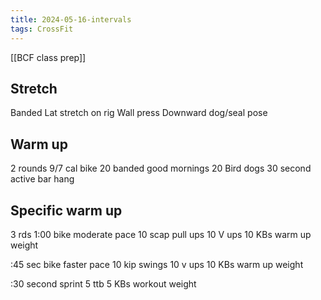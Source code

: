 ```yaml
---
title: 2024-05-16-intervals
tags: CrossFit
---
```


[[BCF class prep]]

## Stretch
Banded Lat stretch on rig
Wall press
Downward dog/seal pose

## Warm up
2 rounds
9/7 cal bike
20 banded good mornings
20 Bird dogs
30 second active bar hang

## Specific warm up
3 rds
1:00 bike moderate pace
10 scap pull ups
10 V ups
10 KBs warm up weight

:45 sec bike faster pace
10 kip swings
10 v ups
10 KBs warm up weight

:30 second sprint 
5 ttb
5 KBs workout weight 
